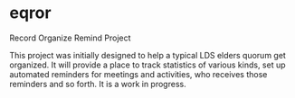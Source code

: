 eqror
=====

Record Organize Remind Project

This project was initially designed to help a typical LDS elders quorum get organized.  It will provide a place to track
statistics of various kinds, set up automated reminders for meetings and activities, who receives those reminders and
so forth.  It is a work in progress.
